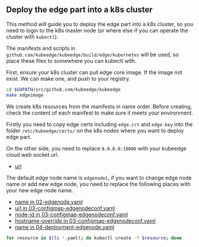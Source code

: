 ##  Deploy the edge part into a k8s cluster

This method will guide you to deploy the edge part into a k8s cluster,
so you need to login to the k8s master node (or where else if you can
operate the cluster with `kubectl`).

The manifests and scripts in `github.com/kubeedge/kubeedge/build/edge/kubernetes`
will be used, so place these files to somewhere you can kubectl with.

First, ensure your k8s cluster can pull edge core image. If the
image not exist. We can make one, and push to your registry.

```bash
cd $GOPATH/src/github.com/kubeedge/kubeedge
make edgeimage
```

We create k8s resources from the manifests in name order. Before
creating, check the content of each manifest to make sure it meets your
environment.

Firstly you need to copy edge certs including `edge.crt` and `edge.key` into the folder
`/etc/kubeedge/certs/` on the k8s nodes where you want to deploy edge part.

On the other side, you need to replace `0.0.0.0:10000` with your kubeedge cloud web socket url.
* [url](03-configmap-edgenodeconf.yaml#L20)

The default edge node name is `edgenode1`,
if you want to change edge node name or add new edge node,
you need to replace the following places with your new edge node name.

* [name in 02-edgenode.yaml](02-edgenode.yaml#L4)
* [url in 03-configmap-edgenodeconf.yaml](03-configmap-edgenodeconf.yaml#L20)
* [node-id in 03-configmap-edgenodeconf.yaml](03-configmap-edgenodeconf.yaml#L33)
* [hostname-override in 03-configmap-edgenodeconf.yaml](03-configmap-edgenodeconf.yaml#L36)
* [name in 04-deployment-edgenode.yaml](04-deployment-edgenode.yaml#L4)

```bash
for resource in $(ls *.yaml); do kubectl create -f $resource; done
```
